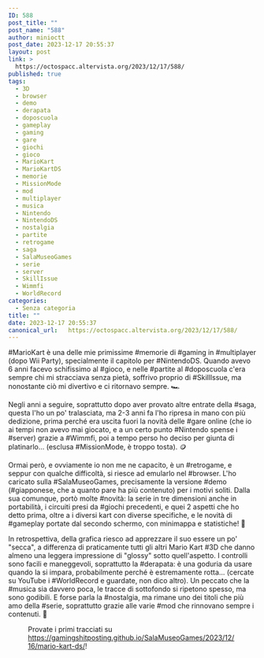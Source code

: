 ```yaml
---
ID: 588
post_title: ""
post_name: "588"
author: minioctt
post_date: 2023-12-17 20:55:37
layout: post
link: >
  https://octospacc.altervista.org/2023/12/17/588/
published: true
tags:
  - 3D
  - browser
  - demo
  - derapata
  - doposcuola
  - gameplay
  - gaming
  - gare
  - giochi
  - gioco
  - MarioKart
  - MarioKartDS
  - memorie
  - MissionMode
  - mod
  - multiplayer
  - musica
  - Nintendo
  - NintendoDS
  - nostalgia
  - partite
  - retrogame
  - saga
  - SalaMuseoGames
  - serie
  - server
  - SkillIssue
  - Wimmfi
  - WorldRecord
categories:
  - Senza categoria
title: ""
date: 2023-12-17 20:55:37
canonical_url:   https://octospacc.altervista.org/2023/12/17/588/
---
```

<!-- wp:paragraph -->
<p>#MarioKart è una delle mie primissime #memorie di #gaming in #multiplayer (dopo Wii Party), specialmente il capitolo per #NintendoDS. Quando avevo 6 anni facevo schifissimo al #gioco, e nelle #partite al #doposcuola c'era sempre chi mi stracciava senza pietà, soffrivo proprio di #SkillIssue, ma nonostante ciò mi divertivo e ci ritornavo sempre. 🏎️</p>
<!-- /wp:paragraph -->

<!-- wp:paragraph -->
<p>Negli anni a seguire, soprattutto dopo aver provato altre entrate della #saga, questa l'ho un po' tralasciata, ma 2-3 anni fa l'ho ripresa in mano con più dedizione, prima perché era uscita fuori la novità delle #gare online (che io ai tempi non avevo mai giocato, e a un certo punto #Nintendo spense i #server) grazie a #Wimmfi, poi a tempo perso ho deciso per giunta di platinarlo... (esclusa #MissionMode, è troppo tosta). 🪙️</p>
<!-- /wp:paragraph -->

<!-- wp:paragraph -->
<p>Ormai però, e ovviamente io non me ne capacito, è un #retrogame, e seppur con qualche difficoltà, si riesce ad emularlo nel #browser. L'ho caricato sulla #SalaMuseoGames, precisamente la versione #demo (#giapponese, che a quanto pare ha più contenuto) per i motivi soliti. Dalla sua comunque, portò molte #novità: la serie in tre dimensioni anche in portabilità, i circuiti presi da #giochi precedenti, e quei 2 aspetti che ho detto prima, oltre a i diversi kart con diverse specifiche, e le novità di #gameplay portate dal secondo schermo, con minimappa e statistiche! 💯️</p>
<!-- /wp:paragraph -->

<!-- wp:paragraph -->
<p>In retrospettiva, della grafica riesco ad apprezzare il suo essere un po' "secca", a differenza di praticamente tutti gli altri Mario Kart #3D che danno almeno una leggera impressione di "glossy" sotto quell'aspetto. I controlli sono facili e maneggevoli, soprattutto la #derapata: è una goduria da usare quando la si impara, probabilmente perché è estremamente rotta... (cercate su YouTube i #WorldRecord e guardate, non dico altro). Un peccato che la #musica sia davvero poca, le tracce di sottofondo si ripetono spesso, ma sono godibili. E forse parla la #nostalgia, ma rimane uno dei titoli che più amo della #serie, soprattutto grazie alle varie #mod che rinnovano sempre i contenuti. 🎁️</p>
<!-- /wp:paragraph -->

<!-- wp:paragraph -->
<p></p>
<!-- /wp:paragraph -->

<!-- wp:image {"id":590,"sizeSlug":"full","linkDestination":"none","className":"large-pixelated"} -->
<figure class="wp-block-image size-full large-pixelated"><img src="{{site.cdnurl}}/assets/uploads/2023/12/simplescreenrecorder-2023-12-17_18.17.09.2.gif" alt="" class="wp-image-590"/><figcaption class="wp-element-caption">Provate i primi tracciati su <a href="https://gamingshitposting.github.io/SalaMuseoGames/2023/12/16/mario-kart-ds/">https://gamingshitposting.github.io/SalaMuseoGames/2023/12/16/mario-kart-ds/</a>!</figcaption></figure>
<!-- /wp:image -->